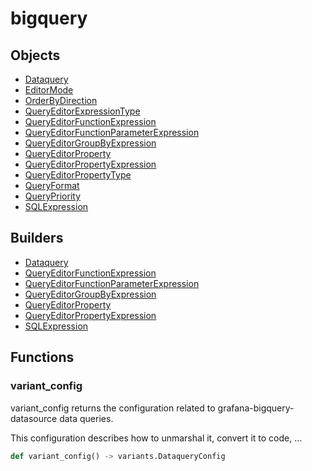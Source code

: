 # <span class="badge package-variant-dataquery"></span> bigquery

## Objects

 * <span class="badge object-type-class"></span> [Dataquery](./object-Dataquery.md)
 * <span class="badge object-type-enum"></span> [EditorMode](./object-EditorMode.md)
 * <span class="badge object-type-enum"></span> [OrderByDirection](./object-OrderByDirection.md)
 * <span class="badge object-type-enum"></span> [QueryEditorExpressionType](./object-QueryEditorExpressionType.md)
 * <span class="badge object-type-class"></span> [QueryEditorFunctionExpression](./object-QueryEditorFunctionExpression.md)
 * <span class="badge object-type-class"></span> [QueryEditorFunctionParameterExpression](./object-QueryEditorFunctionParameterExpression.md)
 * <span class="badge object-type-class"></span> [QueryEditorGroupByExpression](./object-QueryEditorGroupByExpression.md)
 * <span class="badge object-type-class"></span> [QueryEditorProperty](./object-QueryEditorProperty.md)
 * <span class="badge object-type-class"></span> [QueryEditorPropertyExpression](./object-QueryEditorPropertyExpression.md)
 * <span class="badge object-type-enum"></span> [QueryEditorPropertyType](./object-QueryEditorPropertyType.md)
 * <span class="badge object-type-enum"></span> [QueryFormat](./object-QueryFormat.md)
 * <span class="badge object-type-enum"></span> [QueryPriority](./object-QueryPriority.md)
 * <span class="badge object-type-class"></span> [SQLExpression](./object-SQLExpression.md)
## Builders

 * <span class="badge builder"></span> [Dataquery](./builder-Dataquery.md)
 * <span class="badge builder"></span> [QueryEditorFunctionExpression](./builder-QueryEditorFunctionExpression.md)
 * <span class="badge builder"></span> [QueryEditorFunctionParameterExpression](./builder-QueryEditorFunctionParameterExpression.md)
 * <span class="badge builder"></span> [QueryEditorGroupByExpression](./builder-QueryEditorGroupByExpression.md)
 * <span class="badge builder"></span> [QueryEditorProperty](./builder-QueryEditorProperty.md)
 * <span class="badge builder"></span> [QueryEditorPropertyExpression](./builder-QueryEditorPropertyExpression.md)
 * <span class="badge builder"></span> [SQLExpression](./builder-SQLExpression.md)
## Functions

### <span class="badge function"></span> variant_config

variant_config returns the configuration related to grafana-bigquery-datasource data queries.

This configuration describes how to unmarshal it, convert it to code, …

```python
def variant_config() -> variants.DataqueryConfig
```

